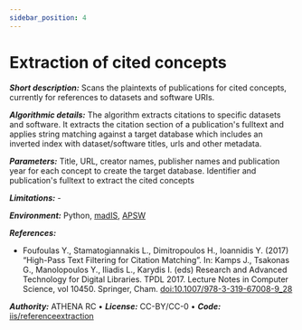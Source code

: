 ```yaml
---
sidebar_position: 4
---
```


# Extraction of cited concepts

***Short description:*** Scans the plaintexts of publications for cited concepts, currently for references to datasets and software URIs.

***Algorithmic details:***
The algorithm extracts citations to specific datasets and software. It extracts the citation section of a publication's fulltext and applies string matching against a target database which includes an inverted index with dataset/software titles, urls and other metadata.

***Parameters:***
Title, URL, creator names, publisher names and publication year for each concept to create the target database. Identifier and publication's fulltext to extract the cited concepts

***Limitations:*** -

***Environment:***
Python, [madIS](https://github.com/madgik/madis), [APSW](https://github.com/rogerbinns/apsw)

***References:***
* Foufoulas Y., Stamatogiannakis L., Dimitropoulos H., Ioannidis Y. (2017) “High-Pass Text Filtering for Citation Matching”. In: Kamps J., Tsakonas G., Manolopoulos Y., Iliadis L., Karydis I. (eds) Research and Advanced Technology for Digital Libraries. TPDL 2017. Lecture Notes in Computer Science, vol 10450. Springer, Cham. [doi:10.1007/978-3-319-67008-9_28](https://doi.org/10.1007/978-3-319-67008-9_28)

***Authority:*** ATHENA RC &bull; ***License:*** CC-BY/CC-0 &bull; ***Code:*** [iis/referenceextraction](https://github.com/openaire/iis/tree/master/iis-wf/iis-wf-referenceextraction/src/main/resources/eu/dnetlib/iis/wf/referenceextraction)
